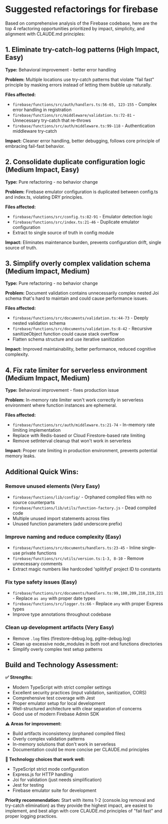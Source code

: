 # Suggested refactorings for firebase

Based on comprehensive analysis of the Firebase codebase, here are the top 4 refactoring opportunities prioritized by impact, simplicity, and alignment with CLAUDE.md principles:

## 1. **Eliminate try-catch-log patterns** (High Impact, Easy) 
**Type:** Behavioral improvement - better error handling

**Problem:** Multiple locations use try-catch patterns that violate "fail fast" principle by masking errors instead of letting them bubble up naturally.

**Files affected:**
- `firebase/functions/src/auth/handlers.ts:56-65, 123-155` - Complex error handling in registration
- `firebase/functions/src/middleware/validation.ts:72-81` - Unnecessary try-catch that re-throws
- `firebase/functions/src/auth/middleware.ts:99-118` - Authentication middleware try-catch

**Impact:** Cleaner error handling, better debugging, follows core principle of embracing fail-fast behavior.

## 2. **Consolidate duplicate configuration logic** (Medium Impact, Easy)
**Type:** Pure refactoring - no behavior change

**Problem:** Firebase emulator configuration is duplicated between config.ts and index.ts, violating DRY principles.

**Files affected:**
- `firebase/functions/src/config.ts:82-91` - Emulator detection logic
- `firebase/functions/src/index.ts:21-46` - Duplicate emulator configuration
- Extract to single source of truth in config module

**Impact:** Eliminates maintenance burden, prevents configuration drift, single source of truth.

## 3. **Simplify overly complex validation schema** (Medium Impact, Medium)
**Type:** Pure refactoring - no behavior change

**Problem:** Document validation contains unnecessarily complex nested Joi schema that's hard to maintain and could cause performance issues.

**Files affected:**
- `firebase/functions/src/documents/validation.ts:44-73` - Deeply nested validation schema
- `firebase/functions/src/documents/validation.ts:8-42` - Recursive sanitizeObject function could cause stack overflow
- Flatten schema structure and use iterative sanitization

**Impact:** Improved maintainability, better performance, reduced cognitive complexity.

## 4. **Fix rate limiter for serverless environment** (Medium Impact, Medium)
**Type:** Behavioral improvement - fixes production issue

**Problem:** In-memory rate limiter won't work correctly in serverless environment where function instances are ephemeral.

**Files affected:**
- `firebase/functions/src/auth/middleware.ts:21-74` - In-memory rate limiting implementation
- Replace with Redis-based or Cloud Firestore-based rate limiting
- Remove setInterval cleanup that won't work in serverless

**Impact:** Proper rate limiting in production environment, prevents potential memory leaks.

## Additional Quick Wins:

### Remove unused elements (Very Easy)
- `firebase/functions/lib/config/` - Orphaned compiled files with no source counterparts
- `firebase/functions/lib/utils/function-factory.js` - Dead compiled code
- Multiple unused import statements across files
- Unused function parameters (add underscore prefix)

### Improve naming and reduce complexity (Easy)
- `firebase/functions/src/documents/handlers.ts:23-45` - Inline single-use private functions
- `firebase/functions/src/utils/version.ts:1-3, 8-10` - Remove unnecessary comments
- Extract magic numbers like hardcoded 'splitifyd' project ID to constants

### Fix type safety issues (Easy)
- `firebase/functions/src/documents/handlers.ts:99,100,209,210,219,221` - Replace `as any` with proper date types
- `firebase/functions/src/logger.ts:66` - Replace `any` with proper Express types
- Improve type annotations throughout codebase

### Clean up development artifacts (Very Easy)
- Remove `.log` files (firestore-debug.log, pglite-debug.log)
- Clean up excessive node_modules in both root and functions directories
- Simplify overly complex test setup patterns

## Build and Technology Assessment:

**✅ Strengths:**
- Modern TypeScript with strict compiler settings
- Excellent security practices (input validation, sanitization, CORS)
- Comprehensive test coverage with Jest
- Proper emulator setup for local development
- Well-structured architecture with clear separation of concerns
- Good use of modern Firebase Admin SDK

**⚠️ Areas for improvement:**
- Build artifacts inconsistency (orphaned compiled files)
- Overly complex validation patterns
- In-memory solutions that don't work in serverless
- Documentation could be more concise per CLAUDE.md principles

**🔧 Technology choices that work well:**
- TypeScript strict mode configuration
- Express.js for HTTP handling
- Joi for validation (just needs simplification)
- Jest for testing
- Firebase emulator suite for development

**Priority recommendation:** Start with items 1-2 (console.log removal and try-catch elimination) as they provide the highest impact, are easiest to implement, and best align with core CLAUDE.md principles of "fail fast" and proper logging practices.